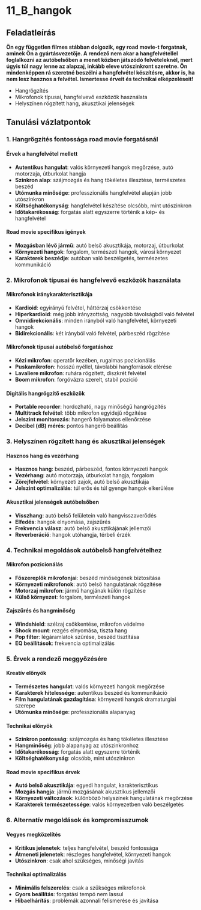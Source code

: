 # 11_B_hangok

## Feladatleírás

**Ön egy független filmes stábban dolgozik, egy road movie-t forgatnak, aminek Ön a gyártásvezetője. A rendező nem akar a hangfelvétellel foglalkozni az autóbelsőben a menet közben játszódó felvételeknél, mert úgyis túl nagy lenne az alapzaj, inkább eleve utószinkront szeretne. Ön mindenképpen rá szeretné beszélni a hangfelvétel készítésre, akkor is, ha nem lesz hasznos a felvétel. Ismertesse érveit és technikai elképzeléseit!**

- Hangrögzítés
- Mikrofonok típusai, hangfelvevő eszközök használata
- Helyszínen rögzített hang, akusztikai jelenségek

## Tanulási vázlatpontok

### 1. Hangrögzítés fontossága road movie forgatásnál

#### Érvek a hangfelvétel mellett
- **Autentikus hangulat**: valós környezeti hangok megőrzése, autó motorzaja, útburkolat hangja
- **Szinkron alap**: szájmozgás és hang tökéletes illesztése, természetes beszéd
- **Utómunka minősége**: professzionális hangfelvétel alapján jobb utószinkron
- **Költséghatékonyság**: hangfelvétel készítése olcsóbb, mint utószinkron
- **Időtakarékosság**: forgatás alatt egyszerre történik a kép- és hangfelvétel

#### Road movie specifikus igények
- **Mozgásban lévő jármű**: autó belső akusztikája, motorzaj, útburkolat
- **Környezeti hangok**: forgalom, természeti hangok, városi környezet
- **Karakterek beszédje**: autóban való beszélgetés, természetes kommunikáció

### 2. Mikrofonok típusai és hangfelvevő eszközök használata

#### Mikrofonok iránykarakterisztikája
- **Kardioid**: egyirányú felvétel, háttérzaj csökkentése
- **Hiperkardioid**: még jobb irányzottság, nagyobb távolságból való felvétel
- **Omnidirekcionális**: minden irányból való hangfelvétel, környezeti hangok
- **Bidirekcionális**: két irányból való felvétel, párbeszéd rögzítése

#### Mikrofonok típusai autóbelső forgatáshoz
- **Kézi mikrofon**: operatőr kezében, rugalmas pozicionálás
- **Puskamikrofon**: hosszú nyéllel, távolabbi hangforrások elérése
- **Lavaliere mikrofon**: ruhára rögzített, diszkrét felvétel
- **Boom mikrofon**: forgóvázra szerelt, stabil pozíció

#### Digitális hangrögzítő eszközök
- **Portable recorder**: hordozható, nagy minőségű hangrögzítés
- **Multitrack felvétel**: több mikrofon egyidejű rögzítése
- **Jelszint monitorozás**: hangerő folyamatos ellenőrzése
- **Decibel (dB) mérés**: pontos hangerő beállítás

### 3. Helyszínen rögzített hang és akusztikai jelenségek

#### Hasznos hang és vezérhang
- **Hasznos hang**: beszéd, párbeszéd, fontos környezeti hangok
- **Vezérhang**: autó motorzaja, útburkolat hangja, forgalom
- **Zörejfelvétel**: környezeti zajok, autó belső akusztikája
- **Jelszint optimalizálás**: túl erős és túl gyenge hangok elkerülése

#### Akusztikai jelenségek autóbelsőben
- **Visszhang**: autó belső felületein való hangvisszaverődés
- **Elfedés**: hangok elnyomása, zajszűrés
- **Frekvencia válasz**: autó belső akusztikájának jellemzői
- **Reverberáció**: hangok utóhangja, térbeli érzék

### 4. Technikai megoldások autóbelső hangfelvételhez

#### Mikrofon pozicionálás
- **Főszereplők mikrofonjai**: beszéd minőségének biztosítása
- **Környezeti mikrofonok**: autó belső hangulatának rögzítése
- **Motorzaj mikrofon**: jármű hangjának külön rögzítése
- **Külső környezet**: forgalom, természeti hangok

#### Zajszűrés és hangminőség
- **Windshield**: szélzaj csökkentése, mikrofon védelme
- **Shock mount**: rezgés elnyomása, tiszta hang
- **Pop filter**: légáramlatok szűrése, beszéd tisztítása
- **EQ beállítások**: frekvencia optimalizálás

### 5. Érvek a rendező meggyőzésére

#### Kreatív előnyök
- **Természetes hangulat**: valós környezeti hangok megőrzése
- **Karakterek hitelessége**: autentikus beszéd és kommunikáció
- **Film hangulatának gazdagítása**: környezeti hangok dramaturgiai szerepe
- **Utómunka minősége**: professzionális alapanyag

#### Technikai előnyök
- **Szinkron pontosság**: szájmozgás és hang tökéletes illesztése
- **Hangminőség**: jobb alapanyag az utószinkronhoz
- **Időtakarékosság**: forgatás alatt egyszerre történik
- **Költséghatékonyság**: olcsóbb, mint utószinkron

#### Road movie specifikus érvek
- **Autó belső akusztikája**: egyedi hangulat, karakterisztikus
- **Mozgás hangja**: jármű mozgásának akusztikus jellemzői
- **Környezeti változások**: különböző helyszínek hangulatának megőrzése
- **Karakterek természetessége**: valós környezetben való beszélgetés

### 6. Alternatív megoldások és kompromisszumok

#### Vegyes megközelítés
- **Kritikus jelenetek**: teljes hangfelvétel, beszéd fontossága
- **Átmeneti jelenetek**: részleges hangfelvétel, környezeti hangok
- **Utószinkron**: csak ahol szükséges, minőségi javítás

#### Technikai optimalizálás
- **Minimális felszerelés**: csak a szükséges mikrofonok
- **Gyors beállítás**: forgatási tempó nem lassul
- **Hibaelhárítás**: problémák azonnali felismerése és javítása
